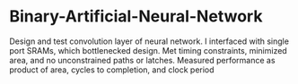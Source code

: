 # Binary-Artificial-Neural-Network
Design and test convolution layer of neural network. I interfaced with single port SRAMs, which bottlenecked design. Met timing constraints, minimized area, and no unconstrained paths or latches. Measured performance as product of area, cycles to completion, and clock period
